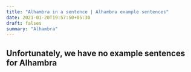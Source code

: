```yaml
---
title: "Alhambra in a sentence | Alhambra example sentences"
date: 2021-01-20T19:57:50+05:30
draft: falses
summary: "Alhambra"
---
```

## Unfortunately, we have no example sentences for Alhambra                 
